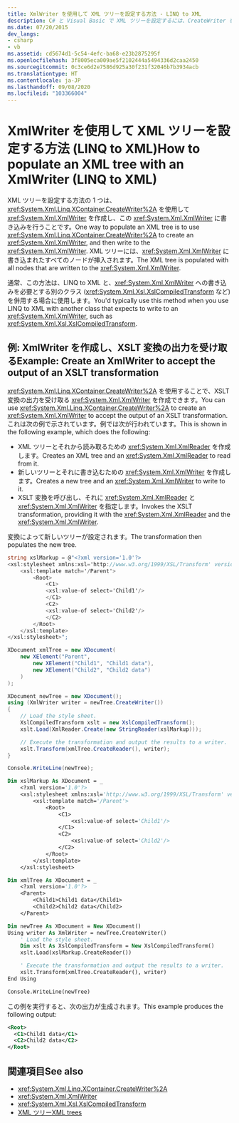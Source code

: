 ```yaml
---
title: XmlWriter を使用して XML ツリーを設定する方法 - LINQ to XML
description: C# と Visual Basic で XML ツリーを設定するには、CreateWriter を使用して XMLWriter を作成し、XmlWriter に書き込みます。
ms.date: 07/20/2015
dev_langs:
- csharp
- vb
ms.assetid: cd5674d1-5c54-4efc-ba68-e23b2875295f
ms.openlocfilehash: 3f8005eca009ae5f2102444a5494336d2caa2450
ms.sourcegitcommit: 0c3ce6d2e7586d925a30f231f32046b7b3934acb
ms.translationtype: HT
ms.contentlocale: ja-JP
ms.lasthandoff: 09/08/2020
ms.locfileid: "103366004"
---
```

# <a name="how-to-populate-an-xml-tree-with-an-xmlwriter-linq-to-xml"></a><span data-ttu-id="576a4-103">XmlWriter を使用して XML ツリーを設定する方法 (LINQ to XML)</span><span class="sxs-lookup"><span data-stu-id="576a4-103">How to populate an XML tree with an XmlWriter (LINQ to XML)</span></span>

<span data-ttu-id="576a4-104">XML ツリーを設定する方法の 1 つは、<xref:System.Xml.Linq.XContainer.CreateWriter%2A> を使用して <xref:System.Xml.XmlWriter> を作成し、この <xref:System.Xml.XmlWriter> に書き込みを行うことです。</span><span class="sxs-lookup"><span data-stu-id="576a4-104">One way to populate an XML tree is to use <xref:System.Xml.Linq.XContainer.CreateWriter%2A> to create an <xref:System.Xml.XmlWriter>, and then write to the <xref:System.Xml.XmlWriter>.</span></span> <span data-ttu-id="576a4-105">XML ツリーには、<xref:System.Xml.XmlWriter> に書き込まれたすべてのノードが挿入されます。</span><span class="sxs-lookup"><span data-stu-id="576a4-105">The XML tree is populated with all nodes that are written to the <xref:System.Xml.XmlWriter>.</span></span>

<span data-ttu-id="576a4-106">通常、この方法は、LINQ to XML と、<xref:System.Xml.XmlWriter> への書き込みを必要とする別のクラス (<xref:System.Xml.Xsl.XslCompiledTransform> など) を併用する場合に使用します。</span><span class="sxs-lookup"><span data-stu-id="576a4-106">You'd typically use this method when you use LINQ to XML with another class that expects to write to an <xref:System.Xml.XmlWriter>, such as <xref:System.Xml.Xsl.XslCompiledTransform>.</span></span>

## <a name="example-create-an-xmlwriter-to-accept-the-output-of-an-xslt-transformation"></a><span data-ttu-id="576a4-107">例: XmlWriter を作成し、XSLT 変換の出力を受け取る</span><span class="sxs-lookup"><span data-stu-id="576a4-107">Example: Create an XmlWriter to accept the output of an XSLT transformation</span></span>

<span data-ttu-id="576a4-108"><xref:System.Xml.Linq.XContainer.CreateWriter%2A> を使用することで、XSLT 変換の出力を受け取る <xref:System.Xml.XmlWriter> を作成できます。</span><span class="sxs-lookup"><span data-stu-id="576a4-108">You can use <xref:System.Xml.Linq.XContainer.CreateWriter%2A> to create an <xref:System.Xml.XmlWriter> to accept the output of an XSLT transformation.</span></span> <span data-ttu-id="576a4-109">これは次の例で示されています。例では次が行われています。</span><span class="sxs-lookup"><span data-stu-id="576a4-109">This is shown in the following example, which does the following:</span></span>

- <span data-ttu-id="576a4-110">XML ツリーとそれから読み取るための <xref:System.Xml.XmlReader> を作成します。</span><span class="sxs-lookup"><span data-stu-id="576a4-110">Creates an XML tree and an <xref:System.Xml.XmlReader> to read from it.</span></span>
- <span data-ttu-id="576a4-111">新しいツリーとそれに書き込むための <xref:System.Xml.XmlWriter> を作成します。</span><span class="sxs-lookup"><span data-stu-id="576a4-111">Creates a new tree and an <xref:System.Xml.XmlWriter> to write to it.</span></span>
- <span data-ttu-id="576a4-112">XSLT 変換を呼び出し、それに <xref:System.Xml.XmlReader> と <xref:System.Xml.XmlWriter> を指定します。</span><span class="sxs-lookup"><span data-stu-id="576a4-112">Invokes the XSLT transformation, providing it with the  <xref:System.Xml.XmlReader> and the <xref:System.Xml.XmlWriter>.</span></span>

<span data-ttu-id="576a4-113">変換によって新しいツリーが設定されます。</span><span class="sxs-lookup"><span data-stu-id="576a4-113">The transformation then populates the new tree.</span></span>

```csharp
string xslMarkup = @"<?xml version='1.0'?>
<xsl:stylesheet xmlns:xsl='http://www.w3.org/1999/XSL/Transform' version='1.0'>
    <xsl:template match='/Parent'>
        <Root>
            <C1>
            <xsl:value-of select='Child1'/>
            </C1>
            <C2>
            <xsl:value-of select='Child2'/>
            </C2>
        </Root>
    </xsl:template>
</xsl:stylesheet>";

XDocument xmlTree = new XDocument(
    new XElement("Parent",
        new XElement("Child1", "Child1 data"),
        new XElement("Child2", "Child2 data")
    )
);

XDocument newTree = new XDocument();
using (XmlWriter writer = newTree.CreateWriter())
{
    // Load the style sheet.
    XslCompiledTransform xslt = new XslCompiledTransform();
    xslt.Load(XmlReader.Create(new StringReader(xslMarkup)));

    // Execute the transformation and output the results to a writer.
    xslt.Transform(xmlTree.CreateReader(), writer);
}

Console.WriteLine(newTree);
```

```vb
Dim xslMarkup As XDocument = _
    <?xml version='1.0'?>
    <xsl:stylesheet xmlns:xsl='http://www.w3.org/1999/XSL/Transform' version='1.0'>
        <xsl:template match='/Parent'>
            <Root>
                <C1>
                    <xsl:value-of select='Child1'/>
                </C1>
                <C2>
                    <xsl:value-of select='Child2'/>
                </C2>
            </Root>
        </xsl:template>
    </xsl:stylesheet>

Dim xmlTree As XDocument = _
    <?xml version='1.0'?>
    <Parent>
        <Child1>Child1 data</Child1>
        <Child2>Child2 data</Child2>
    </Parent>

Dim newTree As XDocument = New XDocument()
Using writer As XmlWriter = newTree.CreateWriter()
    ' Load the style sheet.
    Dim xslt As XslCompiledTransform = New XslCompiledTransform()
    xslt.Load(xslMarkup.CreateReader())

    ' Execute the transformation and output the results to a writer.
    xslt.Transform(xmlTree.CreateReader(), writer)
End Using

Console.WriteLine(newTree)
```

<span data-ttu-id="576a4-114">この例を実行すると、次の出力が生成されます。</span><span class="sxs-lookup"><span data-stu-id="576a4-114">This example produces the following output:</span></span>

```xml
<Root>
  <C1>Child1 data</C1>
  <C2>Child2 data</C2>
</Root>
```

## <a name="see-also"></a><span data-ttu-id="576a4-115">関連項目</span><span class="sxs-lookup"><span data-stu-id="576a4-115">See also</span></span>

- <xref:System.Xml.Linq.XContainer.CreateWriter%2A>
- <xref:System.Xml.XmlWriter>
- <xref:System.Xml.Xsl.XslCompiledTransform>
- [<span data-ttu-id="576a4-116">XML ツリー</span><span class="sxs-lookup"><span data-stu-id="576a4-116">XML trees</span></span>](functional-construction.md)
